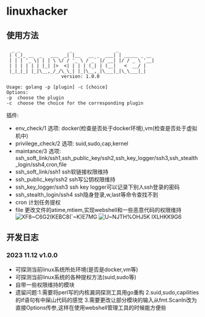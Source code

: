 # linuxhacker
## 使用方法
```
  _ _                  _                _             
 | (_)_ __  _   ___  _| |__   __ _  ___| | _____ _ __ 
 | | | '_ \| | | \ \/ / '_ \ / _` |/ __| |/ / _ \ '__|
 | | | | | | |_| |>  <| | | | (_| | (__|   <  __/ |   
 |_|_|_| |_|\__,_/_/\_\_| |_|\__,_|\___|_|\_\___|_|
    				version: 1.0.0

Usage: golang -p [plugin] -c [choice]
Options:
-p	choose the plugin
-c	choose the choice for the corresponding plugin
```
插件:
- env_check/1  选项: docker(检查是否处于docker环境),vm(检查是否处于虚拟机中)
- privilege_check/2 选项: suid,sudo,cap,kernel
- maintance/3 选项: ssh_soft_link/ssh1,ssh_public_key/ssh2,ssh_key_logger/ssh3,ssh_stealth_login/ssh4,cron,file
- ssh_soft_link/ssh1 ssh软链接权限维持
- ssh_public_key/ssh2 ssh写公钥权限维持
- ssh_key_logger/ssh3 ssh key logger可以记录下别人ssh登录的密码
- ssh_stealth_login/ssh4 ssh隐身登录,w,last等命令查找不到
- cron 计划任务提权
- file 更改文件的atime,mtiem,实现webshell和一些恶意代码的权限维持
![XF8~C6G2(KEBC8(`~K)E7MG](https://github.com/TheBeastofwar/linuxhacker/assets/117450378/7e2f3549-90d3-410e-a4c6-d8e3a74d5c68)
![U~NJTH%OHJ5K IXLHKK9G6](https://github.com/TheBeastofwar/linuxhacker/assets/117450378/a43b5abe-5016-4b70-87fc-3f8358875fa9)
## 开发日志
### 2023 11.12 v1.0.0
- 可探测当前linux系统所处环境(是否是docker,vm等)
- 可探测当前linux系统的各种提权方法(suid,sudo等)
- 自带一些权限维持的模块
- 遗留问题:1.需要将perl写的内核漏洞探测工具用go重构 2.suid,sudo,capilities的if语句有中屎山代码的感觉 3.需要更改让部分模块的输入从fmt.Scanln改为直接Options传参,这样在使用webshell管理工具的时候能方便些

